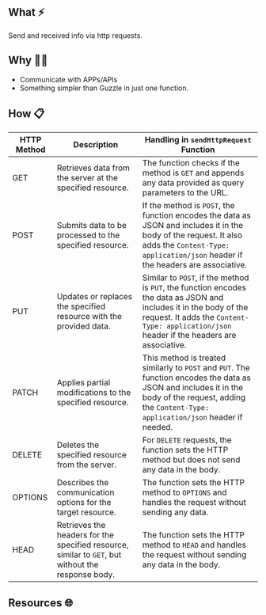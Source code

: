 ## What ⚡
Send and received info via http requests.
## Why 🤷‍♂️
- Communicate with APPs/APIs
- Something simpler than Guzzle in just one function. 
## How 📋

|HTTP Method|Description|Handling in `sendHttpRequest` Function|
|---|---|---|
|GET|Retrieves data from the server at the specified resource.|The function checks if the method is `GET` and appends any data provided as query parameters to the URL.|
|POST|Submits data to be processed to the specified resource.|If the method is `POST`, the function encodes the data as JSON and includes it in the body of the request. It also adds the `Content-Type: application/json` header if the headers are associative.|
|PUT|Updates or replaces the specified resource with the provided data.|Similar to `POST`, if the method is `PUT`, the function encodes the data as JSON and includes it in the body of the request. It adds the `Content-Type: application/json` header if the headers are associative.|
|PATCH|Applies partial modifications to the specified resource.|This method is treated similarly to `POST` and `PUT`. The function encodes the data as JSON and includes it in the body of the request, adding the `Content-Type: application/json` header if needed.|
|DELETE|Deletes the specified resource from the server.|For `DELETE` requests, the function sets the HTTP method but does not send any data in the body.|
|OPTIONS|Describes the communication options for the target resource.|The function sets the HTTP method to `OPTIONS` and handles the request without sending any data.|
|HEAD|Retrieves the headers for the specified resource, similar to `GET`, but without the response body.|The function sets the HTTP method to `HEAD` and handles the request without sending any data in the body.|

## Resources 🌐